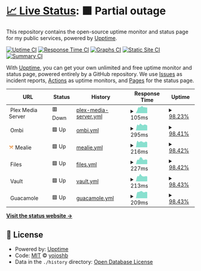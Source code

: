 # [📈 Live Status](https://status.joshyb.xyz): <!--live status--> **🟧 Partial outage**

This repository contains the open-source uptime monitor and status page for my public services, powered by [Upptime](https://github.com/upptime/upptime).

[![Uptime CI](https://github.com/yojoshb/status/workflows/Uptime%20CI/badge.svg)](https://github.com/yojoshb/status/actions?query=workflow%3A%22Uptime+CI%22)
[![Response Time CI](https://github.com/yojoshb/status/workflows/Response%20Time%20CI/badge.svg)](https://github.com/yojoshb/status/actions?query=workflow%3A%22Response+Time+CI%22)
[![Graphs CI](https://github.com/yojoshb/status/workflows/Graphs%20CI/badge.svg)](https://github.com/yojoshb/status/actions?query=workflow%3A%22Graphs+CI%22)
[![Static Site CI](https://github.com/yojoshb/status/workflows/Static%20Site%20CI/badge.svg)](https://github.com/yojoshb/status/actions?query=workflow%3A%22Static+Site+CI%22)
[![Summary CI](https://github.com/yojoshb/status/workflows/Summary%20CI/badge.svg)](https://github.com/yojoshb/status/actions?query=workflow%3A%22Summary+CI%22)

With [Upptime](https://upptime.js.org), you can get your own unlimited and free uptime monitor and status page, powered entirely by a GitHub repository. We use [Issues](https://github.com/yojoshb/status/issues) as incident reports, [Actions](https://github.com/yojoshb/status/actions) as uptime monitors, and [Pages](https://status.joshyb.xyz) for the status page.

<!--start: status pages-->
<!-- This summary is generated by Upptime (https://github.com/upptime/upptime) -->
<!-- Do not edit this manually, your changes will be overwritten -->
<!-- prettier-ignore -->
| URL | Status | History | Response Time | Uptime |
| --- | ------ | ------- | ------------- | ------ |
| <img alt="" src="https://raw.githubusercontent.com/yojoshb/status/master/assets/plex_icon.ico" height="13"> Plex Media Server | 🟥 Down | [plex-media-server.yml](https://github.com/yojoshb/status/commits/HEAD/history/plex-media-server.yml) | <details><summary><img alt="Response time graph" src="./graphs/plex-media-server/response-time-week.png" height="20"> 105ms</summary><br><a href="https://status.joshyb.xyz/history/plex-media-server"><img alt="Response time 100" src="https://img.shields.io/endpoint?url=https%3A%2F%2Fraw.githubusercontent.com%2Fyojoshb%2Fstatus%2FHEAD%2Fapi%2Fplex-media-server%2Fresponse-time.json"></a><br><a href="https://status.joshyb.xyz/history/plex-media-server"><img alt="24-hour response time 105" src="https://img.shields.io/endpoint?url=https%3A%2F%2Fraw.githubusercontent.com%2Fyojoshb%2Fstatus%2FHEAD%2Fapi%2Fplex-media-server%2Fresponse-time-day.json"></a><br><a href="https://status.joshyb.xyz/history/plex-media-server"><img alt="7-day response time 105" src="https://img.shields.io/endpoint?url=https%3A%2F%2Fraw.githubusercontent.com%2Fyojoshb%2Fstatus%2FHEAD%2Fapi%2Fplex-media-server%2Fresponse-time-week.json"></a><br><a href="https://status.joshyb.xyz/history/plex-media-server"><img alt="30-day response time 93" src="https://img.shields.io/endpoint?url=https%3A%2F%2Fraw.githubusercontent.com%2Fyojoshb%2Fstatus%2FHEAD%2Fapi%2Fplex-media-server%2Fresponse-time-month.json"></a><br><a href="https://status.joshyb.xyz/history/plex-media-server"><img alt="1-year response time 100" src="https://img.shields.io/endpoint?url=https%3A%2F%2Fraw.githubusercontent.com%2Fyojoshb%2Fstatus%2FHEAD%2Fapi%2Fplex-media-server%2Fresponse-time-year.json"></a></details> | <details><summary><a href="https://status.joshyb.xyz/history/plex-media-server">98.23%</a></summary><a href="https://status.joshyb.xyz/history/plex-media-server"><img alt="All-time uptime 99.87%" src="https://img.shields.io/endpoint?url=https%3A%2F%2Fraw.githubusercontent.com%2Fyojoshb%2Fstatus%2FHEAD%2Fapi%2Fplex-media-server%2Fuptime.json"></a><br><a href="https://status.joshyb.xyz/history/plex-media-server"><img alt="24-hour uptime 99.99%" src="https://img.shields.io/endpoint?url=https%3A%2F%2Fraw.githubusercontent.com%2Fyojoshb%2Fstatus%2FHEAD%2Fapi%2Fplex-media-server%2Fuptime-day.json"></a><br><a href="https://status.joshyb.xyz/history/plex-media-server"><img alt="7-day uptime 98.23%" src="https://img.shields.io/endpoint?url=https%3A%2F%2Fraw.githubusercontent.com%2Fyojoshb%2Fstatus%2FHEAD%2Fapi%2Fplex-media-server%2Fuptime-week.json"></a><br><a href="https://status.joshyb.xyz/history/plex-media-server"><img alt="30-day uptime 99.03%" src="https://img.shields.io/endpoint?url=https%3A%2F%2Fraw.githubusercontent.com%2Fyojoshb%2Fstatus%2FHEAD%2Fapi%2Fplex-media-server%2Fuptime-month.json"></a><br><a href="https://status.joshyb.xyz/history/plex-media-server"><img alt="1-year uptime 99.87%" src="https://img.shields.io/endpoint?url=https%3A%2F%2Fraw.githubusercontent.com%2Fyojoshb%2Fstatus%2FHEAD%2Fapi%2Fplex-media-server%2Fuptime-year.json"></a></details>
| <img alt="" src="https://raw.githubusercontent.com/yojoshb/status/master/assets/ombi_icon.ico" height="13"> Ombi | 🟩 Up | [ombi.yml](https://github.com/yojoshb/status/commits/HEAD/history/ombi.yml) | <details><summary><img alt="Response time graph" src="./graphs/ombi/response-time-week.png" height="20"> 295ms</summary><br><a href="https://status.joshyb.xyz/history/ombi"><img alt="Response time 236" src="https://img.shields.io/endpoint?url=https%3A%2F%2Fraw.githubusercontent.com%2Fyojoshb%2Fstatus%2FHEAD%2Fapi%2Fombi%2Fresponse-time.json"></a><br><a href="https://status.joshyb.xyz/history/ombi"><img alt="24-hour response time 256" src="https://img.shields.io/endpoint?url=https%3A%2F%2Fraw.githubusercontent.com%2Fyojoshb%2Fstatus%2FHEAD%2Fapi%2Fombi%2Fresponse-time-day.json"></a><br><a href="https://status.joshyb.xyz/history/ombi"><img alt="7-day response time 295" src="https://img.shields.io/endpoint?url=https%3A%2F%2Fraw.githubusercontent.com%2Fyojoshb%2Fstatus%2FHEAD%2Fapi%2Fombi%2Fresponse-time-week.json"></a><br><a href="https://status.joshyb.xyz/history/ombi"><img alt="30-day response time 256" src="https://img.shields.io/endpoint?url=https%3A%2F%2Fraw.githubusercontent.com%2Fyojoshb%2Fstatus%2FHEAD%2Fapi%2Fombi%2Fresponse-time-month.json"></a><br><a href="https://status.joshyb.xyz/history/ombi"><img alt="1-year response time 236" src="https://img.shields.io/endpoint?url=https%3A%2F%2Fraw.githubusercontent.com%2Fyojoshb%2Fstatus%2FHEAD%2Fapi%2Fombi%2Fresponse-time-year.json"></a></details> | <details><summary><a href="https://status.joshyb.xyz/history/ombi">98.41%</a></summary><a href="https://status.joshyb.xyz/history/ombi"><img alt="All-time uptime 99.94%" src="https://img.shields.io/endpoint?url=https%3A%2F%2Fraw.githubusercontent.com%2Fyojoshb%2Fstatus%2FHEAD%2Fapi%2Fombi%2Fuptime.json"></a><br><a href="https://status.joshyb.xyz/history/ombi"><img alt="24-hour uptime 100.00%" src="https://img.shields.io/endpoint?url=https%3A%2F%2Fraw.githubusercontent.com%2Fyojoshb%2Fstatus%2FHEAD%2Fapi%2Fombi%2Fuptime-day.json"></a><br><a href="https://status.joshyb.xyz/history/ombi"><img alt="7-day uptime 98.41%" src="https://img.shields.io/endpoint?url=https%3A%2F%2Fraw.githubusercontent.com%2Fyojoshb%2Fstatus%2FHEAD%2Fapi%2Fombi%2Fuptime-week.json"></a><br><a href="https://status.joshyb.xyz/history/ombi"><img alt="30-day uptime 99.49%" src="https://img.shields.io/endpoint?url=https%3A%2F%2Fraw.githubusercontent.com%2Fyojoshb%2Fstatus%2FHEAD%2Fapi%2Fombi%2Fuptime-month.json"></a><br><a href="https://status.joshyb.xyz/history/ombi"><img alt="1-year uptime 99.94%" src="https://img.shields.io/endpoint?url=https%3A%2F%2Fraw.githubusercontent.com%2Fyojoshb%2Fstatus%2FHEAD%2Fapi%2Fombi%2Fuptime-year.json"></a></details>
| <img alt="" src="https://raw.githubusercontent.com/yojoshb/status/master/assets/mealie_icon.png" height="13"> Mealie | 🟩 Up | [mealie.yml](https://github.com/yojoshb/status/commits/HEAD/history/mealie.yml) | <details><summary><img alt="Response time graph" src="./graphs/mealie/response-time-week.png" height="20"> 216ms</summary><br><a href="https://status.joshyb.xyz/history/mealie"><img alt="Response time 205" src="https://img.shields.io/endpoint?url=https%3A%2F%2Fraw.githubusercontent.com%2Fyojoshb%2Fstatus%2FHEAD%2Fapi%2Fmealie%2Fresponse-time.json"></a><br><a href="https://status.joshyb.xyz/history/mealie"><img alt="24-hour response time 195" src="https://img.shields.io/endpoint?url=https%3A%2F%2Fraw.githubusercontent.com%2Fyojoshb%2Fstatus%2FHEAD%2Fapi%2Fmealie%2Fresponse-time-day.json"></a><br><a href="https://status.joshyb.xyz/history/mealie"><img alt="7-day response time 216" src="https://img.shields.io/endpoint?url=https%3A%2F%2Fraw.githubusercontent.com%2Fyojoshb%2Fstatus%2FHEAD%2Fapi%2Fmealie%2Fresponse-time-week.json"></a><br><a href="https://status.joshyb.xyz/history/mealie"><img alt="30-day response time 189" src="https://img.shields.io/endpoint?url=https%3A%2F%2Fraw.githubusercontent.com%2Fyojoshb%2Fstatus%2FHEAD%2Fapi%2Fmealie%2Fresponse-time-month.json"></a><br><a href="https://status.joshyb.xyz/history/mealie"><img alt="1-year response time 205" src="https://img.shields.io/endpoint?url=https%3A%2F%2Fraw.githubusercontent.com%2Fyojoshb%2Fstatus%2FHEAD%2Fapi%2Fmealie%2Fresponse-time-year.json"></a></details> | <details><summary><a href="https://status.joshyb.xyz/history/mealie">98.42%</a></summary><a href="https://status.joshyb.xyz/history/mealie"><img alt="All-time uptime 99.91%" src="https://img.shields.io/endpoint?url=https%3A%2F%2Fraw.githubusercontent.com%2Fyojoshb%2Fstatus%2FHEAD%2Fapi%2Fmealie%2Fuptime.json"></a><br><a href="https://status.joshyb.xyz/history/mealie"><img alt="24-hour uptime 100.00%" src="https://img.shields.io/endpoint?url=https%3A%2F%2Fraw.githubusercontent.com%2Fyojoshb%2Fstatus%2FHEAD%2Fapi%2Fmealie%2Fuptime-day.json"></a><br><a href="https://status.joshyb.xyz/history/mealie"><img alt="7-day uptime 98.42%" src="https://img.shields.io/endpoint?url=https%3A%2F%2Fraw.githubusercontent.com%2Fyojoshb%2Fstatus%2FHEAD%2Fapi%2Fmealie%2Fuptime-week.json"></a><br><a href="https://status.joshyb.xyz/history/mealie"><img alt="30-day uptime 99.49%" src="https://img.shields.io/endpoint?url=https%3A%2F%2Fraw.githubusercontent.com%2Fyojoshb%2Fstatus%2FHEAD%2Fapi%2Fmealie%2Fuptime-month.json"></a><br><a href="https://status.joshyb.xyz/history/mealie"><img alt="1-year uptime 99.91%" src="https://img.shields.io/endpoint?url=https%3A%2F%2Fraw.githubusercontent.com%2Fyojoshb%2Fstatus%2FHEAD%2Fapi%2Fmealie%2Fuptime-year.json"></a></details>
| <img alt="" src="https://raw.githubusercontent.com/yojoshb/status/master/assets/wiki_icon.ico" height="13"> Files | 🟩 Up | [files.yml](https://github.com/yojoshb/status/commits/HEAD/history/files.yml) | <details><summary><img alt="Response time graph" src="./graphs/files/response-time-week.png" height="20"> 227ms</summary><br><a href="https://status.joshyb.xyz/history/files"><img alt="Response time 204" src="https://img.shields.io/endpoint?url=https%3A%2F%2Fraw.githubusercontent.com%2Fyojoshb%2Fstatus%2FHEAD%2Fapi%2Ffiles%2Fresponse-time.json"></a><br><a href="https://status.joshyb.xyz/history/files"><img alt="24-hour response time 191" src="https://img.shields.io/endpoint?url=https%3A%2F%2Fraw.githubusercontent.com%2Fyojoshb%2Fstatus%2FHEAD%2Fapi%2Ffiles%2Fresponse-time-day.json"></a><br><a href="https://status.joshyb.xyz/history/files"><img alt="7-day response time 227" src="https://img.shields.io/endpoint?url=https%3A%2F%2Fraw.githubusercontent.com%2Fyojoshb%2Fstatus%2FHEAD%2Fapi%2Ffiles%2Fresponse-time-week.json"></a><br><a href="https://status.joshyb.xyz/history/files"><img alt="30-day response time 192" src="https://img.shields.io/endpoint?url=https%3A%2F%2Fraw.githubusercontent.com%2Fyojoshb%2Fstatus%2FHEAD%2Fapi%2Ffiles%2Fresponse-time-month.json"></a><br><a href="https://status.joshyb.xyz/history/files"><img alt="1-year response time 204" src="https://img.shields.io/endpoint?url=https%3A%2F%2Fraw.githubusercontent.com%2Fyojoshb%2Fstatus%2FHEAD%2Fapi%2Ffiles%2Fresponse-time-year.json"></a></details> | <details><summary><a href="https://status.joshyb.xyz/history/files">98.42%</a></summary><a href="https://status.joshyb.xyz/history/files"><img alt="All-time uptime 99.92%" src="https://img.shields.io/endpoint?url=https%3A%2F%2Fraw.githubusercontent.com%2Fyojoshb%2Fstatus%2FHEAD%2Fapi%2Ffiles%2Fuptime.json"></a><br><a href="https://status.joshyb.xyz/history/files"><img alt="24-hour uptime 100.00%" src="https://img.shields.io/endpoint?url=https%3A%2F%2Fraw.githubusercontent.com%2Fyojoshb%2Fstatus%2FHEAD%2Fapi%2Ffiles%2Fuptime-day.json"></a><br><a href="https://status.joshyb.xyz/history/files"><img alt="7-day uptime 98.42%" src="https://img.shields.io/endpoint?url=https%3A%2F%2Fraw.githubusercontent.com%2Fyojoshb%2Fstatus%2FHEAD%2Fapi%2Ffiles%2Fuptime-week.json"></a><br><a href="https://status.joshyb.xyz/history/files"><img alt="30-day uptime 99.50%" src="https://img.shields.io/endpoint?url=https%3A%2F%2Fraw.githubusercontent.com%2Fyojoshb%2Fstatus%2FHEAD%2Fapi%2Ffiles%2Fuptime-month.json"></a><br><a href="https://status.joshyb.xyz/history/files"><img alt="1-year uptime 99.92%" src="https://img.shields.io/endpoint?url=https%3A%2F%2Fraw.githubusercontent.com%2Fyojoshb%2Fstatus%2FHEAD%2Fapi%2Ffiles%2Fuptime-year.json"></a></details>
| <img alt="" src="https://raw.githubusercontent.com/yojoshb/status/master/assets/vault_icon.ico" height="13"> Vault | 🟩 Up | [vault.yml](https://github.com/yojoshb/status/commits/HEAD/history/vault.yml) | <details><summary><img alt="Response time graph" src="./graphs/vault/response-time-week.png" height="20"> 213ms</summary><br><a href="https://status.joshyb.xyz/history/vault"><img alt="Response time 194" src="https://img.shields.io/endpoint?url=https%3A%2F%2Fraw.githubusercontent.com%2Fyojoshb%2Fstatus%2FHEAD%2Fapi%2Fvault%2Fresponse-time.json"></a><br><a href="https://status.joshyb.xyz/history/vault"><img alt="24-hour response time 193" src="https://img.shields.io/endpoint?url=https%3A%2F%2Fraw.githubusercontent.com%2Fyojoshb%2Fstatus%2FHEAD%2Fapi%2Fvault%2Fresponse-time-day.json"></a><br><a href="https://status.joshyb.xyz/history/vault"><img alt="7-day response time 213" src="https://img.shields.io/endpoint?url=https%3A%2F%2Fraw.githubusercontent.com%2Fyojoshb%2Fstatus%2FHEAD%2Fapi%2Fvault%2Fresponse-time-week.json"></a><br><a href="https://status.joshyb.xyz/history/vault"><img alt="30-day response time 183" src="https://img.shields.io/endpoint?url=https%3A%2F%2Fraw.githubusercontent.com%2Fyojoshb%2Fstatus%2FHEAD%2Fapi%2Fvault%2Fresponse-time-month.json"></a><br><a href="https://status.joshyb.xyz/history/vault"><img alt="1-year response time 194" src="https://img.shields.io/endpoint?url=https%3A%2F%2Fraw.githubusercontent.com%2Fyojoshb%2Fstatus%2FHEAD%2Fapi%2Fvault%2Fresponse-time-year.json"></a></details> | <details><summary><a href="https://status.joshyb.xyz/history/vault">98.43%</a></summary><a href="https://status.joshyb.xyz/history/vault"><img alt="All-time uptime 99.92%" src="https://img.shields.io/endpoint?url=https%3A%2F%2Fraw.githubusercontent.com%2Fyojoshb%2Fstatus%2FHEAD%2Fapi%2Fvault%2Fuptime.json"></a><br><a href="https://status.joshyb.xyz/history/vault"><img alt="24-hour uptime 100.00%" src="https://img.shields.io/endpoint?url=https%3A%2F%2Fraw.githubusercontent.com%2Fyojoshb%2Fstatus%2FHEAD%2Fapi%2Fvault%2Fuptime-day.json"></a><br><a href="https://status.joshyb.xyz/history/vault"><img alt="7-day uptime 98.43%" src="https://img.shields.io/endpoint?url=https%3A%2F%2Fraw.githubusercontent.com%2Fyojoshb%2Fstatus%2FHEAD%2Fapi%2Fvault%2Fuptime-week.json"></a><br><a href="https://status.joshyb.xyz/history/vault"><img alt="30-day uptime 99.50%" src="https://img.shields.io/endpoint?url=https%3A%2F%2Fraw.githubusercontent.com%2Fyojoshb%2Fstatus%2FHEAD%2Fapi%2Fvault%2Fuptime-month.json"></a><br><a href="https://status.joshyb.xyz/history/vault"><img alt="1-year uptime 99.92%" src="https://img.shields.io/endpoint?url=https%3A%2F%2Fraw.githubusercontent.com%2Fyojoshb%2Fstatus%2FHEAD%2Fapi%2Fvault%2Fuptime-year.json"></a></details>
| <img alt="" src="https://raw.githubusercontent.com/yojoshb/status/master/assets/guac_icon.ico" height="13"> Guacamole | 🟩 Up | [guacamole.yml](https://github.com/yojoshb/status/commits/HEAD/history/guacamole.yml) | <details><summary><img alt="Response time graph" src="./graphs/guacamole/response-time-week.png" height="20"> 209ms</summary><br><a href="https://status.joshyb.xyz/history/guacamole"><img alt="Response time 191" src="https://img.shields.io/endpoint?url=https%3A%2F%2Fraw.githubusercontent.com%2Fyojoshb%2Fstatus%2FHEAD%2Fapi%2Fguacamole%2Fresponse-time.json"></a><br><a href="https://status.joshyb.xyz/history/guacamole"><img alt="24-hour response time 199" src="https://img.shields.io/endpoint?url=https%3A%2F%2Fraw.githubusercontent.com%2Fyojoshb%2Fstatus%2FHEAD%2Fapi%2Fguacamole%2Fresponse-time-day.json"></a><br><a href="https://status.joshyb.xyz/history/guacamole"><img alt="7-day response time 209" src="https://img.shields.io/endpoint?url=https%3A%2F%2Fraw.githubusercontent.com%2Fyojoshb%2Fstatus%2FHEAD%2Fapi%2Fguacamole%2Fresponse-time-week.json"></a><br><a href="https://status.joshyb.xyz/history/guacamole"><img alt="30-day response time 180" src="https://img.shields.io/endpoint?url=https%3A%2F%2Fraw.githubusercontent.com%2Fyojoshb%2Fstatus%2FHEAD%2Fapi%2Fguacamole%2Fresponse-time-month.json"></a><br><a href="https://status.joshyb.xyz/history/guacamole"><img alt="1-year response time 191" src="https://img.shields.io/endpoint?url=https%3A%2F%2Fraw.githubusercontent.com%2Fyojoshb%2Fstatus%2FHEAD%2Fapi%2Fguacamole%2Fresponse-time-year.json"></a></details> | <details><summary><a href="https://status.joshyb.xyz/history/guacamole">98.43%</a></summary><a href="https://status.joshyb.xyz/history/guacamole"><img alt="All-time uptime 99.93%" src="https://img.shields.io/endpoint?url=https%3A%2F%2Fraw.githubusercontent.com%2Fyojoshb%2Fstatus%2FHEAD%2Fapi%2Fguacamole%2Fuptime.json"></a><br><a href="https://status.joshyb.xyz/history/guacamole"><img alt="24-hour uptime 100.00%" src="https://img.shields.io/endpoint?url=https%3A%2F%2Fraw.githubusercontent.com%2Fyojoshb%2Fstatus%2FHEAD%2Fapi%2Fguacamole%2Fuptime-day.json"></a><br><a href="https://status.joshyb.xyz/history/guacamole"><img alt="7-day uptime 98.43%" src="https://img.shields.io/endpoint?url=https%3A%2F%2Fraw.githubusercontent.com%2Fyojoshb%2Fstatus%2FHEAD%2Fapi%2Fguacamole%2Fuptime-week.json"></a><br><a href="https://status.joshyb.xyz/history/guacamole"><img alt="30-day uptime 99.56%" src="https://img.shields.io/endpoint?url=https%3A%2F%2Fraw.githubusercontent.com%2Fyojoshb%2Fstatus%2FHEAD%2Fapi%2Fguacamole%2Fuptime-month.json"></a><br><a href="https://status.joshyb.xyz/history/guacamole"><img alt="1-year uptime 99.93%" src="https://img.shields.io/endpoint?url=https%3A%2F%2Fraw.githubusercontent.com%2Fyojoshb%2Fstatus%2FHEAD%2Fapi%2Fguacamole%2Fuptime-year.json"></a></details>

<!--end: status pages-->

[**Visit the status website →**](https://status.joshyb.xyz)

## 📄 License

- Powered by: [Upptime](https://github.com/upptime/upptime)
- Code: [MIT](./LICENSE) © [yojoshb](https://status.joshyb.xyz)
- Data in the `./history` directory: [Open Database License](https://opendatacommons.org/licenses/odbl/1-0/)
